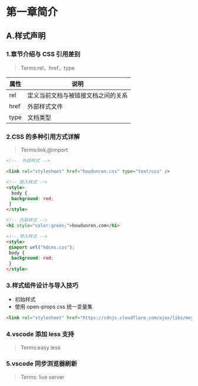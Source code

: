 # 第一章简介

## A.样式声明

### 1.章节介绍与 CSS 引用差别

> Terms:rel，href，type

| 属性 | 说明                               |
| ---- | ---------------------------------- |
| rel  | 定义当前文档与被链接文档之间的关系 |
| href | 外部样式文件                       |
| type | 文档类型                           |

### 2.CSS 的多种引用方式详解

> Terms:link,@import

```html
<!--  外部样式 -->

<link rel="stylesheet" href="houdunren.css" type="text/css" />
```

```html
<!-- 嵌入样式 -->
<style>
  body {
  background: red;
 }
</style>
```

```html
<!-- 内联样式 -->
<h1 style="color:green;">houdunren.com</h1>
```

```html
<!-- 导入样式 -->
<style>
 @import url("hdcms.css");
 body {
  background: red;
 }
</style>
```

### 3.样式组件设计与导入技巧

- 初始样式
- 使用 open-props css 统一变量集

```html
<link rel="stylesheet" href="https://cdnjs.cloudflare.com/ajax/libs/meyer-reset/2.0/reset.min.css" />
```

### 4.vscode 添加 less 支持

> Terms:easy less

### 5.vscode 同步浏览器刷新

> Terms: live server
